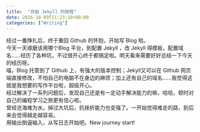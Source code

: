 ```yaml
---
title:  "开始 Jekyll 的旅程"
date: 2016-10-09T11:23:18+08:00
categories: ["Writing"]
---
```


经过一番挣扎后，终于重回 Github 的怀抱，开始写 Blog 啦。  
今天一天琢磨该用哪个Blog 平台，到配置 Jekyll ，改 Jekyll 得模板，配置域名……经历了各种坑，不过很开心终于都搞定啦。明天看来需要好好总结一下今天的经历呀。  
喵，Blog 托管到了 Github 上，有强大的版本控制；Jekyll又可以在 Github 网页端直接修改，不怕自己的电脑不在身边的麻烦；加上还有自己的域名……我觉得这就是我想要的写作平台啦，超级开心。  
经过解决了一系列问题后，发现自己还是有一定动手解决能力的嘛，哈哈，顿时对自己的编程学习之旅更有信心啦。  
曾经沧海难为水。掉过大坑后，抗挫折能力也变强了。一开始觉得难走的路，到后来会觉得越走越容易。  
用输出倒逼输入，从写日志开始吧。New journey start!  


